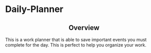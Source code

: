 # Daily-Planner

<h2 align="center">Overview</h2>

<p>This is a work planner that is able to save important events you must complete for the day. This is perfect to help you organize your work.<p>